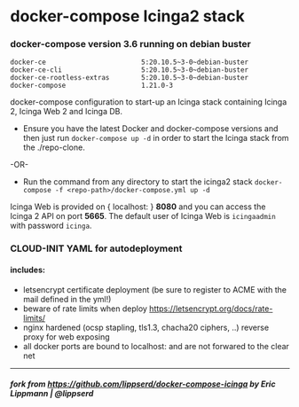# docker-compose Icinga2 stack

### docker-compose version 3.6 running on debian buster

```
docker-ce                        5:20.10.5~3-0~debian-buster
docker-ce-cli                    5:20.10.5~3-0~debian-buster
docker-ce-rootless-extras        5:20.10.5~3-0~debian-buster
docker-compose                   1.21.0-3
```
docker-compose configuration to start-up an Icinga stack containing
Icinga 2, Icinga Web 2 and Icinga DB.

* Ensure you have the latest Docker and docker-compose versions and
then just run `docker-compose up -d` in order to start the Icinga stack from the ./repo-clone.

-OR-

* Run the command from any directory to start the icinga2 stack `docker-compose -f <repo-path>/docker-compose.yml up -d`

Icinga Web is provided on { localhost:<port> } **8080** and you can access the Icinga 2 API on port **5665**.
The default user of Icinga Web is `icingaadmin` with password `icinga`.


### CLOUD-INIT YAML for autodeployment
#### includes:

* letsencrypt certificate deployment (be sure to register to ACME with the mail defined in the yml!)
* beware of rate limits when deploy https://letsencrypt.org/docs/rate-limits/
* nginx hardened (ocsp stapling, tls1.3, chacha20 ciphers, ..) reverse proxy for web exposing
* all docker ports are bound to localhost:<port> and are not forwared to the clear net

---
##### fork from https://github.com/lippserd/docker-compose-icinga by Eric Lippmann | @lippserd 
